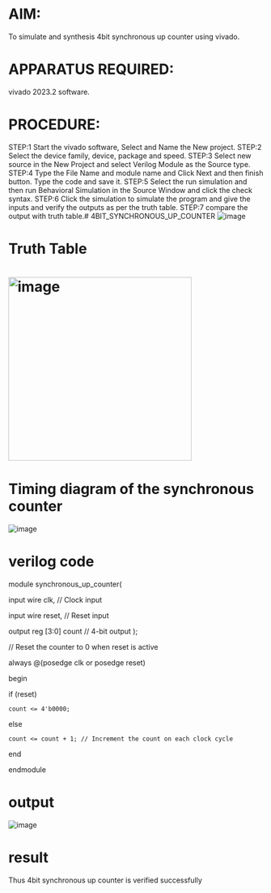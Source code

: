
# AIM: 
To simulate and synthesis  4bit synchronous up counter  using vivado. 
# APPARATUS REQUIRED: 
vivado 2023.2 software. 
# PROCEDURE: 
STEP:1 Start the vivado software, Select and Name the New project. 
STEP:2 Select the device family, device, package and speed. 
STEP:3 Select new source in the New Project and select Verilog Module as the 
Source type. 
STEP:4 Type the File Name and module name and Click Next and then finish 
button. Type the code and save it. 
STEP:5 Select the run simulation and then run Behavioral Simulation in the 
Source Window and click the check syntax. 
STEP:6 Click the simulation to simulate the program and give the inputs and 
verify the outputs as per the truth table. 
STEP:7 compare the output with truth table.# 4BIT_SYNCHRONOUS_UP_COUNTER
![image](https://github.com/RESMIRNAIR/4BIT_SYNCHRONOUS_UP_COUNTER/assets/154305926/4d676d34-2f12-420a-9c55-befa279f5ec0)
# Truth Table
# <img width="362" alt="image" src="https://github.com/RESMIRNAIR/4BIT_SYNCHRONOUS_UP_COUNTER/assets/154305926/2be84c5a-099f-4418-8d0b-ace34f734342">
# Timing diagram of the synchronous counter
![image](https://github.com/RESMIRNAIR/4BIT_SYNCHRONOUS_UP_COUNTER/assets/154305926/62c47758-b0a4-4fe0-842f-5c4245a88ff2)
# verilog code
module synchronous_up_counter(

input wire clk,   // Clock input

input wire reset, // Reset input

output reg [3:0] count // 4-bit output
);

// Reset the counter to 0 when reset is active

always @(posedge clk or posedge reset)

begin

if (reset)

    count <= 4'b0000;
    
else

    count <= count + 1; // Increment the count on each clock cycle
end

endmodule
# output
![image](https://github.com/lathika024/4BIT_SYNCHRONOUS_UP_COUNTER/assets/164776026/356644d2-fbfc-4c73-ab98-4beb907d49d0)

# result
Thus 4bit synchronous up counter is verified successfully 

